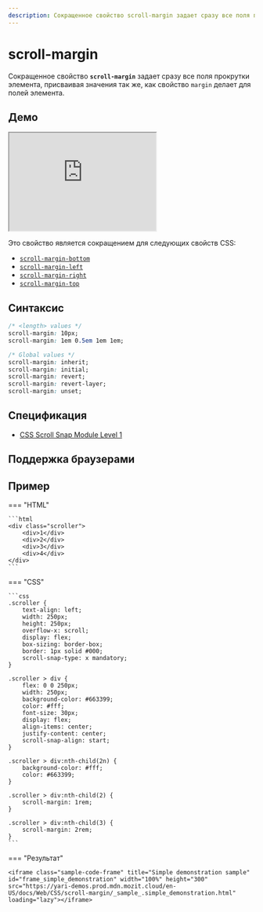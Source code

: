 ```yaml
---
description: Сокращенное свойство scroll-margin задает сразу все поля прокрутки элемента, присваивая значения так же, как свойство margin делает для полей элемента.
---
```


# scroll-margin

Сокращенное свойство **`scroll-margin`** задает сразу все поля прокрутки элемента, присваивая значения так же, как свойство `margin` делает для полей элемента.

## Демо

<iframe class="interactive is-default-height" height="200" src="https://interactive-examples.mdn.mozilla.net/pages/css/scroll-margin.html" title="MDN Web Docs Interactive Example" loading="lazy" data-readystate="complete"></iframe>

Это свойство является сокращением для следующих свойств CSS:

- [`scroll-margin-bottom`](scroll-margin-bottom.md)
- [`scroll-margin-left`](scroll-margin-left.md)
- [`scroll-margin-right`](scroll-margin-right.md)
- [`scroll-margin-top`](scroll-margin-top.md)

## Синтаксис

```css
/* <length> values */
scroll-margin: 10px;
scroll-margin: 1em 0.5em 1em 1em;

/* Global values */
scroll-margin: inherit;
scroll-margin: initial;
scroll-margin: revert;
scroll-margin: revert-layer;
scroll-margin: unset;
```

## Спецификация

- [CSS Scroll Snap Module Level 1](https://w3c.github.io/csswg-drafts/css-scroll-snap/#scroll-margin)

## Поддержка браузерами

<p class="ciu_embed" data-feature="mdn-css__properties__scroll-margin" data-periods="future_1,current,past_1,past_2" data-accessible-colours="false"></p>

## Пример

=== "HTML"

    ```html
    <div class="scroller">
    	<div>1</div>
    	<div>2</div>
    	<div>3</div>
    	<div>4</div>
    </div>
    ```

=== "CSS"

    ```css
    .scroller {
    	text-align: left;
    	width: 250px;
    	height: 250px;
    	overflow-x: scroll;
    	display: flex;
    	box-sizing: border-box;
    	border: 1px solid #000;
    	scroll-snap-type: x mandatory;
    }

    .scroller > div {
    	flex: 0 0 250px;
    	width: 250px;
    	background-color: #663399;
    	color: #fff;
    	font-size: 30px;
    	display: flex;
    	align-items: center;
    	justify-content: center;
    	scroll-snap-align: start;
    }

    .scroller > div:nth-child(2n) {
    	background-color: #fff;
    	color: #663399;
    }

    .scroller > div:nth-child(2) {
    	scroll-margin: 1rem;
    }

    .scroller > div:nth-child(3) {
    	scroll-margin: 2rem;
    }
    ```

=== "Результат"

    <iframe class="sample-code-frame" title="Simple demonstration sample" id="frame_simple_demonstration" width="100%" height="300" src="https://yari-demos.prod.mdn.mozit.cloud/en-US/docs/Web/CSS/scroll-margin/_sample_.simple_demonstration.html" loading="lazy"></iframe>
